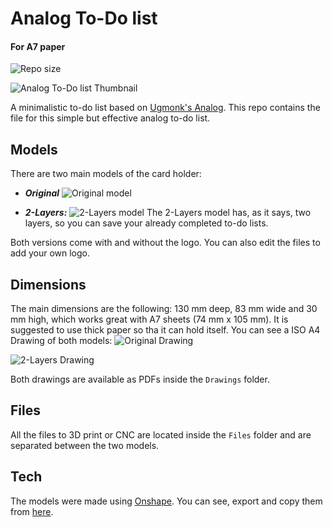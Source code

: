 # Analog To-Do list
#### For A7 paper 

![Repo size](https://img.shields.io/github/repo-size/germanheim/analog-todo-cad)

![Analog To-Do list Thumbnail](analog-todo-cad\Renders\Thumbnail.png?raw=true)

A minimalistic to-do list based on [Ugmonk's Analog](https://ugmonk.com/pages/analog).
This repo contains the file for this simple but effective analog to-do list.

## Models

There are two main models of the card holder:
- ***Original***
![Original model](analog-todo-cad\Renders\Original.png?raw=true)

- ***2-Layers:***
![2-Layers model](analog-todo-cad\Renders\2-Layers?raw=true)
The 2-Layers model has, as it says, two layers, so you can save your already completed to-do lists.

Both versions come with and without the logo. You can also edit the files to add your own logo.

## Dimensions

The main dimensions are the following: 130 mm deep, 83 mm wide and 30 mm high, which works great with A7 sheets (74 mm x 105 mm). It is suggested to use thick paper so tha it can hold itself.
You can see a ISO A4 Drawing of both models:
![Original Drawing](analog-todo-cad\Drawings\ISO_A4_Drawing.png?raw=true)

![2-Layers Drawing](analog-todo-cad\Drawings\ISO_A4_Drawing_2-Layers.png?raw=true)

Both drawings are available as PDFs inside the `Drawings` folder.

## Files
All the files to 3D print or CNC are located inside the `Files` folder and are separated between the two models.

## Tech

The models were made using [Onshape](cad.onshape.com).
You can see, export and copy them from [here](https://cad.onshape.com/documents/ebf0b4a6337dbe4dbe8edf49/w/e62f7297846c94e0e0251c75/e/5c45ceb4d58021267a99867e?renderMode=0&uiState=6319f7bd873c8a0c2c6e0c22).